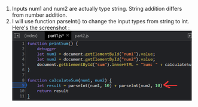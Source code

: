 1. Inputs num1 and num2 are actually type string. String addition differs from number addition.
2. I will use function parseInt() to change the input types from string to int. Here's the screenshot : ![plot](./part3/fix.png)
